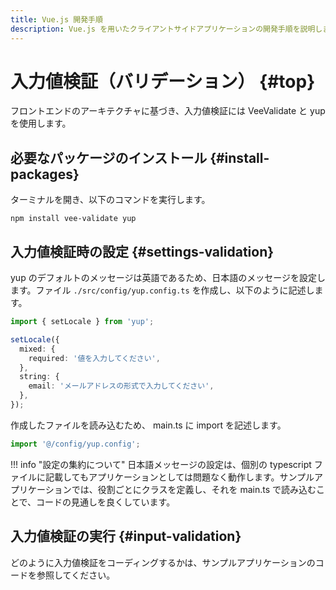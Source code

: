 ```yaml
---
title: Vue.js 開発手順
description: Vue.js を用いたクライアントサイドアプリケーションの開発手順を説明します。
---
```


# 入力値検証（バリデーション） {#top}

フロントエンドのアーキテクチャに基づき、入力値検証には VeeValidate と yup を使用します。

## 必要なパッケージのインストール {#install-packages}

ターミナルを開き、以下のコマンドを実行します。

```terminal
npm install vee-validate yup
```

## 入力値検証時の設定 {#settings-validation}

yup のデフォルトのメッセージは英語であるため、日本語のメッセージを設定します。ファイル `./src/config/yup.config.ts` を作成し、以下のように記述します。

```typescript title="yup.config.ts"
import { setLocale } from 'yup';

setLocale({
  mixed: {
    required: '値を入力してください',
  },
  string: {
    email: 'メールアドレスの形式で入力してください',
  },
});
```

作成したファイルを読み込むため、 main.ts に import を記述します。

```typescript title="main.ts"
import '@/config/yup.config';
```

!!! info "設定の集約について"
    日本語メッセージの設定は、個別の typescript ファイルに記載してもアプリケーションとしては問題なく動作します。サンプルアプリケーションでは、役割ごとにクラスを定義し、それを main.ts で読み込むことで、コードの見通しを良くしています。

## 入力値検証の実行 {#input-validation}

どのように入力値検証をコーディングするかは、サンプルアプリケーションのコードを参照してください。
